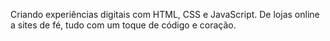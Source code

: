 
Criando experiências digitais com HTML, CSS e JavaScript. De lojas online a sites de fé, tudo com um toque de código e coração.
